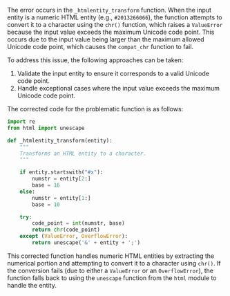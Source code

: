 The error occurs in the `_htmlentity_transform` function. When the input entity is a numeric HTML entity (e.g., `#2013266066`), the function attempts to convert it to a character using the `chr()` function, which raises a `ValueError` because the input value exceeds the maximum Unicode code point. This occurs due to the input value being larger than the maximum allowed Unicode code point, which causes the `compat_chr` function to fail.

To address this issue, the following approaches can be taken:

1. Validate the input entity to ensure it corresponds to a valid Unicode code point.
2. Handle exceptional cases where the input value exceeds the maximum Unicode code point.

The corrected code for the problematic function is as follows:

```python
import re
from html import unescape

def _htmlentity_transform(entity):
    """
    Transforms an HTML entity to a character.
    """

    if entity.startswith("#x"):
        numstr = entity[2:]
        base = 16
    else:
        numstr = entity[1:]
        base = 10

    try:
        code_point = int(numstr, base)
        return chr(code_point)
    except (ValueError, OverflowError):
        return unescape('&' + entity + ';')
```

This corrected function handles numeric HTML entities by extracting the numerical portion and attempting to convert it to a character using `chr()`. If the conversion fails (due to either a `ValueError` or an `OverflowError`), the function falls back to using the `unescape` function from the `html` module to handle the entity.